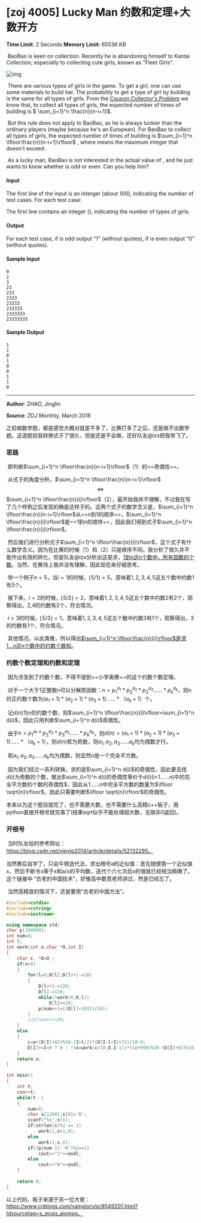 # [zoj 4005] Lucky Man 约数和定理+大数开方

**Time Limit**: 2 Seconds      **Memory Limit**: 65536 KB

​	BaoBao is keen on collection. Recently he is abandoning himself to Kantai Collection, especially to collecting cute girls, known as "Fleet Girls".

![img](http://acm.zju.edu.cn/onlinejudge/showImage.do?name=2018monthly.Kantai_Collection_sample_cards.jpg)

​	There are  various types of girls in the game. To get a girl, one can use some materials to build her. The probability to get a type of girl by building is the same for all types of girls. From the [Coupon Collector's Problem](https://en.wikipedia.org/wiki/Coupon_collector%27s_problem) we know that, to collect all types of girls, the expected number of times of building is  $ \sum_{i=1}^n \frac{n}{n-i+1}​$.

​	But this rule does not apply to BaoBao, as he is always luckier than the ordinary players (maybe because he's an European). For BaoBao to collect all types of girls, the expected number of times of building is $\sum_{i=1}^n \lfloor\frac{n}{n-i+1}\rfloor$ , where  means the maximum integer that doesn't exceed .

​	As a lucky man, BaoBao is not interested in the actual value of , and he just wants to know whether  is odd or even. Can you help him?

#### Input

The first line of the input is an interger  (about 100), indicating the number of test cases. For each test case:

The first line contains an integer  (), indicating the number of types of girls.

#### Output

For each test case, if  is odd output "1" (without quotes), if  is even output "0" (without quotes).

#### Sample Input

```
9
2
3
23
233
2333
23333
233333
2333333
23333333
```

#### Sample Output

```
1
1
0
1
0
0
1
1
0
```

------

**Author**: ZHAO, Jinglin

**Source**: ZOJ Monthly, March 2018



​	之前做数学题，都是感觉大概对就差不多了，比赛打多了之后，还是做不出数学题。这道题目我转换式子了很久，但是还是不会做，还好队友@lzx把我带飞了。

### 思路

​	即判断$\sum_{i=1}^n \lfloor\frac{n}{n-i+1}\rfloor$（1）的==奇偶性==。

​	从式子的角度分析，$\sum_{i=1}^n \lfloor\frac{n}{n-i+1}\rfloor$$$\iff$$$\sum_{i=1}^n \lfloor\frac{n}{i}\rfloor$（2），最开始我并不理解，不过我在写了几个样例之后发现的确是这样子的。这两个式子的数学含义是，$\sum_{i=1}^n \lfloor\frac{n}{n-i+1}\rfloor$从==n到1的顺序==，$\sum_{i=1}^n \lfloor\frac{n}{i}\rfloor$是==1到n的顺序==，因此我们得到式子$\sum_{i=1}^n \lfloor\frac{n}{i}\rfloor$。

​	然后我们进行分析式子$\sum_{i=1}^n \lfloor\frac{n}{i}\rfloor​$，这个式子有什么数学含义。因为在比赛的时候（1）和（2）只是顺序不同，我分析了很久并不能作出有效的转化，但是队友@lzx分析出这是求，<u>1到n这n个数中，所有因数的个数</u>。当然，在赛场上我并没有理解，因此现在来仔细思考。

​	举一个例子$n=5$，当$i=1$的时候，$\lfloor5/1\rfloor=5$，意味着$1,2,3,4,5$这五个数中约数$1$有5个。

​	接下来，$i=2$的时候，$\lfloor5/2\rfloor=2$，意味着$1,2,3,4,5$这五个数中约数$2$有2个，观察得出，2,4的约数有2个，符合情况。

​	$i=3$的时候，$\lfloor5/3\rfloor=1$，意味着$1,2,3,4,5$这五个数中约数$3$有1个，观察得出，3的约数有1个，符合情况。

​	其他情况，以此类推，所以得出<u>$\sum_{i=1}^n \lfloor\frac{n}{i}\rfloor​$是求1...n这n个数中的约数个数和</u>。

### 约数个数定理和约数和定理

​	因为涉及到了约数个数，不得不提到==小学奥赛==的这个约数个数定理。

​	对于一个大于1正整数n可以分解质因数：$n=p_1^{a_1} *p_2^{a_2}* p_3^{a_3} ……*p_k^{a_k}​$，则n的正约数个数为$(a_1+1)*(a_2+1)*(a_3+1)……*（a_k+1）​$个。

​	记$d(n)​$为$n​$的约数个数，则$\sum_{i=1}^n \lfloor\frac{n}{i}\rfloor=\sum_{i=1}^n d(i)​$，因此只用判断$\sum_{i=1}^n d(i)​$奇偶性。

​	由于$n=p_1^{a_1} *p_2^{a_2}* p_3^{a_3} ……*p_k^{a_k}$，则$d(n)=(a_1+1)*(a_2+1)*(a_3+1)……*（a_k+1）$，则$d(n)$若为奇数，则$a_1,a_2,a_3……a_k​$均为偶数才行。

​	若$a_1,a_2,a_3……a_k​$均为偶数，则显然$n​$是一个完全平方数。

​	因为我们经过一系列转换，求的是$\sum_{i=1}^n d(i)$的奇偶性，因此要去找$d(i)$为奇数的个数，推出$\sum_{i=1}^n d(i)的奇偶性等价于d(i)(i=1……n)中的完全平方数的个数的奇偶性$，因此从$1……n$中完全平方数的数量为$\lfloor \sqrt{n}\rfloor$，因此只需要判断$\lfloor \sqrt{n}\rfloor$的奇偶性。



​	本来以为这个题目就完了，也不需要大数，也不需要什么高精c++板子，用python直接开根号就完事了(结果sqrt似乎不能处理超大数，无限非0返回)。



### 开根号

​	当时队友给的参考网址：https://blog.csdn.net/yjpyjp2014/article/details/52132295。

​	当然赛后自学了，只会牛顿迭代法，求出根号a的近似值：首先随便猜一个近似值x，然后不断令x等于x和a/x的平均数，迭代个六七次后x的值就已经相当精确了。这个链接中 “古老的中国技术”，好像高中数竞老师讲过，然是已经忘了。

​	当然高精度的情况下，还是要用“古老的中国方法”。

```c++
#include<cstdio>
#include<cstring>
#include<iostream>

using namespace std;
char p[100000];
int num=0;
int l;
int work(int o,char *O,int I)
{
    char c, *D=O ;
    if(o>0)
    {
        for(l=0;D[l];D[l++]-=10)
        {
            D[l++]-=120;
            D[l]-=110;
            while(!work(0,O,l))
                D[l]+=20;
            p[num++]=((D[l]+1032)/20);
        }
        //p[num++]=10;
    }
    else
    {
        c=o+(D[I]+82)%10-(I>l/2)*(D[I-l+I]+72)/10-9;
        D[I]+=I<0 ? 0 : !(o=work(c/10,O,I-1))*((c+999)%10-(D[I]+92)%10);
    }
    return o;
}

int main()
{
    int t;
    cin>>t;
    while(t--)
    {
        num=0;
        char s[1200];s[0]='0';
        scanf("%s",s+1);
        if(strlen(s)%2 == 1)
            work(2,s+1,0);
        else
            work(2,s,0);
        if((p[num-1]-'0')%2==1)
            cout<<"1"<<endl;
        else
            cout<<"0"<<endl;
    }
    
    return 0;
}
```

以上代码，板子来源于另一位大佬：https://www.cnblogs.com/vainglory/p/8549201.html?tdsourcetag=s_pcqq_aiomsg。